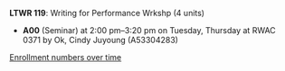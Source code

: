 **LTWR 119**: Writing for Performance Wrkshp (4 units)

- **A00** (Seminar) at 2:00 pm–3:20 pm on Tuesday, Thursday at RWAC 0371 by Ok, Cindy Juyoung (A53304283)

[Enrollment numbers over time](./LTWR119.tsv)
